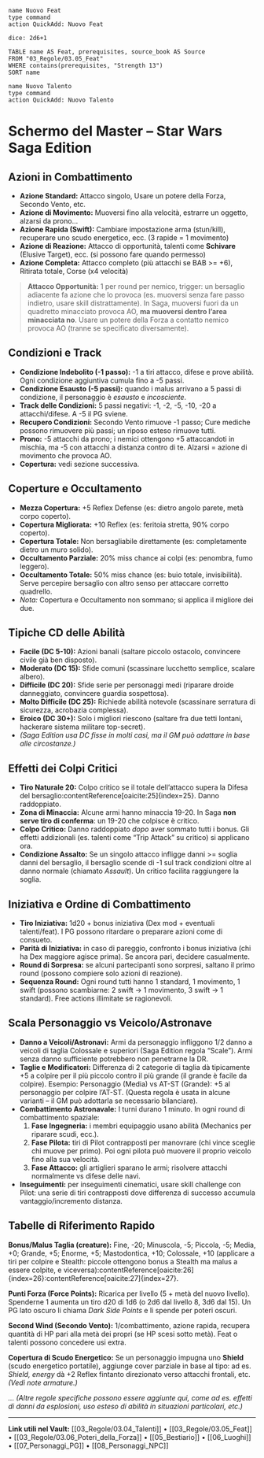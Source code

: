 ```button
name Nuovo Feat
type command
action QuickAdd: Nuovo Feat
```


`dice: 2d6+1`

```dataview
TABLE name AS Feat, prerequisites, source_book AS Source
FROM "03_Regole/03.05_Feat"
WHERE contains(prerequisites, "Strength 13")
SORT name
```

```button
name Nuovo Talento
type command
action QuickAdd: Nuovo Talento
```

# Schermo del Master – Star Wars Saga Edition

## Azioni in Combattimento
- **Azione Standard:** Attacco singolo, Usare un potere della Forza, Secondo Vento, etc.  
- **Azione di Movimento:** Muoversi fino alla velocità, estrarre un oggetto, alzarsi da prono...  
- **Azione Rapida (Swift):** Cambiare impostazione arma (stun/kill), recuperare uno scudo energetico, ecc. (3 rapide = 1 movimento)  
- **Azione di Reazione:** Attacco di opportunità, talenti come **Schivare** (Elusive Target), ecc. (si possono fare quando permesso)  
- **Azione Completa:** Attacco completo (più attacchi se BAB >= +6), Ritirata totale, Corse (x4 velocità)  

> **Attacco Opportunità:** 1 per round per nemico, trigger: un bersaglio adiacente fa azione che lo provoca (es. muoversi senza fare passo indietro, usare skill distrattamente). In Saga, muoversi fuori da un quadretto minacciato provoca AO, **ma muoversi dentro l’area minacciata no**. Usare un potere della Forza a contatto nemico provoca AO (tranne se specificato diversamente).

## Condizioni e Track
- **Condizione Indebolito (-1 passo):** -1 a tiri attacco, difese e prove abilità. Ogni condizione aggiuntiva cumula fino a -5 passi.
- **Condizione Esausto (-5 passi):** quando i malus arrivano a 5 passi di condizione, il personaggio è *esausto* e *incosciente*. 
- **Track delle Condizioni:** 5 passi negativi: -1, -2, -5, -10, -20 a attacchi/difese. A -5 il PG sviene.
- **Recupero Condizioni:** Secondo Vento rimuove -1 passo; Cure mediche possono rimuovere più passi; un riposo esteso rimuove tutti.
- **Prono:** -5 attacchi da prono; i nemici ottengono +5 attaccandoti in mischia, ma -5 con attacchi a distanza contro di te. Alzarsi = azione di movimento che provoca AO.
- **Copertura:** vedi sezione successiva.

## Coperture e Occultamento
- **Mezza Copertura:** +5 Reflex Defense (es: dietro angolo parete, metà corpo coperto).
- **Copertura Migliorata:** +10 Reflex (es: feritoia stretta, 90% corpo coperto). 
- **Copertura Totale:** Non bersagliabile direttamente (es: completamente dietro un muro solido).
- **Occultamento Parziale:** 20% miss chance ai colpi (es: penombra, fumo leggero).
- **Occultamento Totale:** 50% miss chance (es: buio totale, invisibilità). Serve percepire bersaglio con altro senso per attaccare corretto quadrello.
- *Nota:* Copertura e Occultamento non sommano; si applica il migliore dei due.

## Tipiche CD delle Abilità
- **Facile (DC 5-10):** Azioni banali (saltare piccolo ostacolo, convincere civile già ben disposto).
- **Moderato (DC 15):** Sfide comuni (scassinare lucchetto semplice, scalare albero).
- **Difficile (DC 20):** Sfide serie per personaggi medi (riparare droide danneggiato, convincere guardia sospettosa).
- **Molto Difficile (DC 25):** Richiede abilità notevole (scassinare serratura di sicurezza, acrobazia complessa).
- **Eroico (DC 30+):** Solo i migliori riescono (saltare fra due tetti lontani, hackerare sistema militare top-secret).
- *(Saga Edition usa DC fisse in molti casi, ma il GM può adattare in base alle circostanze.)*

## Effetti dei Colpi Critici
- **Tiro Naturale 20:** Colpo critico se il totale dell’attacco supera la Difesa del bersaglio:contentReference[oaicite:25]{index=25}. Danno raddoppiato.
- **Zona di Minaccia:** Alcune armi hanno minaccia 19-20. In Saga **non serve tiro di conferma**: un 19-20 che colpisce è critico.
- **Colpo Critico:** Danno raddoppiato *dopo* aver sommato tutti i bonus. Gli effetti addizionali (es. talenti come “Trip Attack” su critico) si applicano ora.
- **Condizione Assalto:** Se un singolo attacco infligge danni >= soglia danni del bersaglio, il bersaglio scende di -1 sul track condizioni oltre al danno normale (chiamato *Assault*). Un critico facilita raggiungere la soglia.

## Iniziativa e Ordine di Combattimento
- **Tiro Iniziativa:** 1d20 + bonus iniziativa (Dex mod + eventuali talenti/feat). I PG possono ritardare o preparare azioni come di consueto.
- **Parità di Iniziativa:** in caso di pareggio, confronto i bonus iniziativa (chi ha Dex maggiore agisce prima). Se ancora pari, decidere casualmente.
- **Round di Sorpresa:** se alcuni partecipanti sono sorpresi, saltano il primo round (possono compiere solo azioni di reazione).
- **Sequenza Round:** Ogni round tutti hanno 1 standard, 1 movimento, 1 swift (possono scambiarne: 2 swift -> 1 movimento, 3 swift -> 1 standard). Free actions illimitate se ragionevoli.

## Scala Personaggio vs Veicolo/Astronave
- **Danno a Veicoli/Astronavi:** Armi da personaggio infliggono 1/2 danno a veicoli di taglia Colossale e superiori (Saga Edition regola “Scale”). Armi senza danno sufficiente potrebbero non penetrarne la DR.
- **Taglie e Modificatori:** Differenza di 2 categorie di taglia dà tipicamente +5 a colpire per il più piccolo contro il più grande (il grande è facile da colpire). Esempio: Personaggio (Media) vs AT-ST (Grande): +5 al personaggio per colpire l’AT-ST. (Questa regola è usata in alcune varianti – il GM può adottarla se necessario bilanciare).
- **Combattimento Astronavale:** I turni durano 1 minuto. In ogni round di combattimento spaziale:
  1. **Fase Ingegneria:** i membri equipaggio usano abilità (Mechanics per riparare scudi, ecc.).
  2. **Fase Pilota:** tiri di Pilot contrapposti per manovrare (chi vince sceglie chi muove per primo). Poi ogni pilota può muovere il proprio veicolo fino alla sua velocità.
  3. **Fase Attacco:** gli artiglieri sparano le armi; risolvere attacchi normalmente vs difese delle navi.
- **Inseguimenti:** per inseguimenti cinematici, usare skill challenge con Pilot: una serie di tiri contrapposti dove differenza di successo accumula vantaggio/incremento distanza.

## Tabelle di Riferimento Rapido
**Bonus/Malus Taglia (creature):** Fine, -20; Minuscola, -5; Piccola, -5; Media, +0; Grande, +5; Enorme, +5; Mastodontica, +10; Colossale, +10 (applicare a tiri per colpire e Stealth: piccole ottengono bonus a Stealth ma malus a essere colpite, e viceversa):contentReference[oaicite:26]{index=26}:contentReference[oaicite:27]{index=27}.

**Punti Forza (Force Points):** Ricarica per livello (5 + metà del nuovo livello). Spenderne 1 aumenta un tiro d20 di 1d6 (o 2d6 dal livello 8, 3d6 dal 15). Un PG lato oscuro li chiama *Dark Side Points* e li spende per poteri oscuri.

**Second Wind (Secondo Vento):** 1/combattimento, azione rapida, recupera quantità di HP pari alla metà dei propri (se HP scesi sotto metà). Feat o talenti possono concedere usi extra.

**Copertura di Scudo Energetico:** Se un personaggio impugna uno **Shield** (scudo energetico portatile), aggiunge cover parziale in base al tipo: ad es. *Shield, energy* dà +2 Reflex fintanto direzionato verso attacchi frontali, etc. *(Vedi note armature.)*

*… (Altre regole specifiche possono essere aggiunte qui, come ad es. effetti di danni da esplosioni, uso esteso di abilità in situazioni particolari, etc.)*

---

**Link utili nel Vault:** [[03_Regole/03.04_Talenti]] • [[03_Regole/03.05_Feat]] • [[03_Regole/03.06_Poteri_della_Forza]] • [[05_Bestiario]] • [[06_Luoghi]] • [[07_Personaggi_PG]] • [[08_Personaggi_NPC]]
